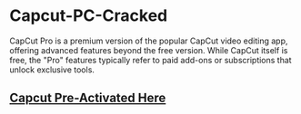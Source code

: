 # Capcut-PC-Cracked

CapCut Pro is a premium version of the popular CapCut video editing app, offering advanced features beyond the free version. While CapCut itself is free, the "Pro" features typically refer to paid add-ons or subscriptions that unlock exclusive tools.

## [Capcut Pre-Activated Here](https://tinyurl.com/2vxph3aa)
